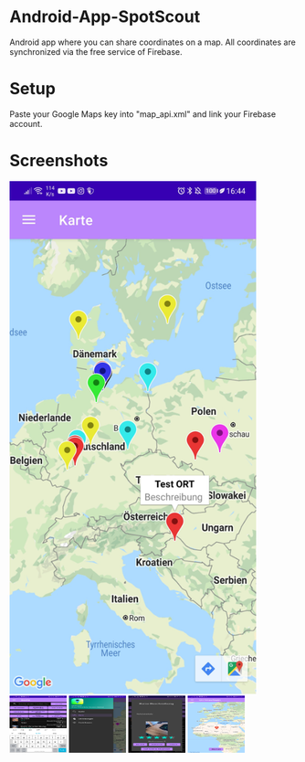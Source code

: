 # Android-App-SpotScout
Android app where you can share coordinates on a map. All coordinates are synchronized via the free service of Firebase.

# Setup
Paste your Google Maps key into "map_api.xml" and link your Firebase account.

# Screenshots
<img src="https://github.com/JakobderNoob/Android-App-SpotScout/blob/master/media/Screenshot%20(1).jpg" width="432" height="898">
<img src="https://github.com/JakobderNoob/Android-App-SpotScout/blob/master/media/Screenshot%20(2).jpg" width="100" height="100">
<img src="https://github.com/JakobderNoob/Android-App-SpotScout/blob/master/media/Screenshot%20(3).jpg" width="100" height="100">
<img src="https://github.com/JakobderNoob/Android-App-SpotScout/blob/master/media/Screenshot%20(4).jpg" width="100" height="100">
<img src="https://github.com/JakobderNoob/Android-App-SpotScout/blob/master/media/Screenshot%20(5).jpg" width="100" height="100">
